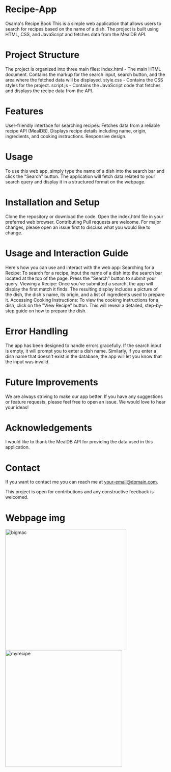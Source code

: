 # Recipe-App
Osama's Recipe Book
This is a simple web application that allows users to search for recipes based on the name of a dish. The project is built using HTML, CSS, and JavaScript and fetches data from the MealDB API.

# Project Structure
 The project is organized into three main files:
  index.html - The main HTML document. Contains the markup for the search input, search button, and the area where   the fetched data will be displayed.
  style.css - Contains the CSS styles for the project.
  script.js - Contains the JavaScript code that fetches and displays the recipe data from the API.

# Features
User-friendly interface for searching recipes.
Fetches data from a reliable recipe API (MealDB).
Displays recipe details including name, origin, ingredients, and cooking instructions.
Responsive design.

# Usage
To use this web app, simply type the name of a dish into the search bar and click the "Search" button. The application will fetch data related to your search query and display it in a structured format on the webpage.

# Installation and Setup
Clone the repository or download the code.
Open the index.html file in your preferred web browser.
Contributing
Pull requests are welcome. For major changes, please open an issue first to discuss what you would like to change.

# Usage and Interaction Guide
Here's how you can use and interact with the web app:
Searching for a Recipe: To search for a recipe, input the name of a dish into the search bar located at the top of the page. Press the "Search" button to submit your query.
Viewing a Recipe: Once you've submitted a search, the app will display the first match it finds. The resulting display includes a picture of the dish, the dish's name, its origin, and a list of ingredients used to prepare it.
Accessing Cooking Instructions: To view the cooking instructions for a dish, click on the "View Recipe" button. This will reveal a detailed, step-by-step guide on how to prepare the dish.

# Error Handling
The app has been designed to handle errors gracefully. If the search input is empty, it will prompt you to enter a dish name. Similarly, if you enter a dish name that doesn't exist in the database, the app will let you know that the input was invalid.

# Future Improvements
We are always striving to make our app better. If you have any suggestions or feature requests, please feel free to open an issue. We would love to hear your ideas!

# Acknowledgements
I would like to thank the MealDB API for providing the data used in this application.

# Contact
If you want to contact me you can reach me at your-email@domain.com.

This project is open for contributions and any constructive feedback is welcomed.
# Webpage img
<img width="380" alt="bigmac" src="https://github.com/crimsix-7/Recipe-App/assets/92998267/1ca65306-b773-4d9e-bd27-3d3abcf165f8">
<img width="367" alt="myrecipe" src="https://github.com/crimsix-7/Recipe-App/assets/92998267/14c82d87-ee37-4a1d-b6d5-e3e16ed680b4">

